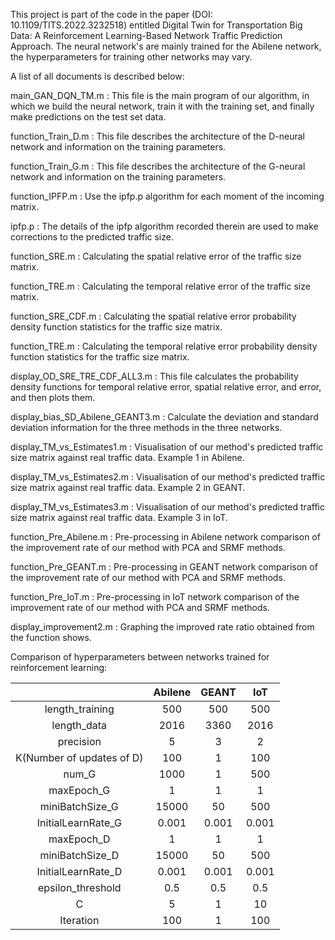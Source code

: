 This project is part of the code in the paper (DOI: 10.1109/TITS.2022.3232518) entitled Digital Twin for Transportation Big Data: A Reinforcement Learning-Based Network Traffic Prediction Approach.
The neural network's are mainly trained for the Abilene network, the hyperparameters for training other networks may vary.

A list of all documents is described below:

main_GAN_DQN_TM.m : This file is the main program of our algorithm, in which we build the neural network, train it with the training set, and finally make predictions on the test set data.

function_Train_D.m : This file describes the architecture of the D-neural network and information on the training parameters.

function_Train_G.m : This file describes the architecture of the G-neural network and information on the training parameters.

function_IPFP.m : Use the ipfp.p algorithm for each moment of the incoming matrix.

ipfp.p : The details of the ipfp algorithm recorded therein are used to make corrections to the predicted traffic size.

function_SRE.m : Calculating the spatial relative error of the traffic size matrix.

function_TRE.m : Calculating the temporal relative error of the traffic size matrix.

function_SRE_CDF.m : Calculating the spatial relative error probability density function statistics for the traffic size matrix.

function_TRE.m : Calculating the temporal relative error probability density function statistics for the traffic size matrix.

display_OD_SRE_TRE_CDF_ALL3.m : This file calculates the probability density functions for temporal relative error, spatial relative error, and error, and then plots them.

display_bias_SD_Abilene_GEANT3.m : Calculate the deviation and standard deviation information for the three methods in the three networks.

display_TM_vs_Estimates1.m : Visualisation of our method's predicted traffic size matrix against real traffic data. Example 1 in Abilene. 

display_TM_vs_Estimates2.m : Visualisation of our method's predicted traffic size matrix against real traffic data. Example 2 in GEANT. 

display_TM_vs_Estimates3.m : Visualisation of our method's predicted traffic size matrix against real traffic data. Example 3 in IoT.

function_Pre_Abilene.m : Pre-processing in Abilene network comparison of the improvement rate of our method with PCA and SRMF methods.

function_Pre_GEANT.m : Pre-processing in GEANT network comparison of the improvement rate of our method with PCA and SRMF methods.

function_Pre_IoT.m : Pre-processing in IoT network comparison of the improvement rate of our method with PCA and SRMF methods.

display_improvement2.m : Graphing the improved rate ratio obtained from the function shows.

Comparison of hyperparameters between networks trained for reinforcement learning:

|                           | Abilene | GEANT |  IoT  |
| :-----------------------: | :-----: | :---: | :---: |
|      length_training      |   500   |  500  |  500  |
|        length_data        |  2016   | 3360  | 2016  |
|         precision         |    5    |   3   |   2   |
| K(Number of updates of D) |   100   |   1   |  100  |
|           num_G           |  1000   |   1   |  500  |
|        maxEpoch_G         |    1    |   1   |   1   |
|      miniBatchSize_G      |  15000  |  50   |  500  |
|    InitialLearnRate_G     |  0.001  | 0.001 | 0.001 |
|        maxEpoch_D         |    1    |   1   |   1   |
|      miniBatchSize_D      |  15000  |  50   |  500  |
|    InitialLearnRate_D     |  0.001  | 0.001 | 0.001 |
|     epsilon_threshold     |   0.5   |  0.5  |  0.5  |
|             C             |    5    |   1   |  10   |
|         Iteration         |   100   |   1   |  100  |



